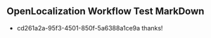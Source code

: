 ## OpenLocalization Workflow Test MarkDown
* cd261a2a-95f3-4501-850f-5a6388a1ce9a thanks!

<!--HONumber=Jul16_HO3-->


